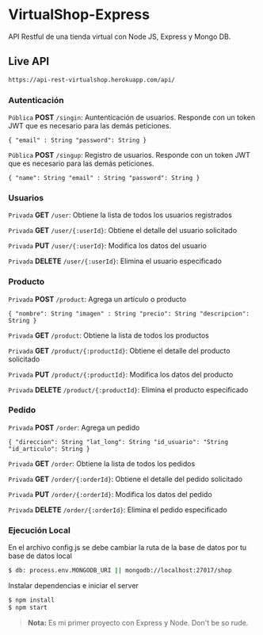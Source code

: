 # VirtualShop-Express
API Restful de una tienda virtual con Node JS, Express y Mongo DB.

## Live API
```sh
https://api-rest-virtualshop.herokuapp.com/api/
```

### Autenticación

`Pública` **POST** `/singin`: Auntenticación de usuarios. Responde con un token JWT que es necesario para las demás peticiones.

`{
	"email" : String
	"password": String
}`

`Pública` **POST** `/singup`: Registro de usuarios. Responde con un token JWT que es necesario para las demás peticiones.

`{
	"name": String
	"email" : String
	"password": String
}`

### Usuarios

`Privada` **GET** `/user`: Obtiene la lista de todos los usuarios registrados

`Privada` **GET** `/user/{:userId}`: Obtiene el detalle del usuario solicitado

`Privada` **PUT** `/user/{:userId}`: Modifica los datos del usuario

`Privada` **DELETE** `/user/{:userId}`: Elimina el usuario especificado

### Producto

`Privada` **POST** `/product`: Agrega un artículo o producto

`{
	"nombre": String
	"imagen" : String
	"precio": String
  "descripcion": String
}`

`Privada` **GET** `/product`: Obtiene la lista de todos los productos

`Privada` **GET** `/product/{:productId}`: Obtiene el detalle del producto solicitado

`Privada` **PUT** `/product/{:productId}`: Modifica los datos del producto

`Privada` **DELETE** `/product/{:productId}`: Elimina el producto especificado

### Pedido

`Privada` **POST** `/order`: Agrega un pedido

`{
	"direccion": String
	"lat_long": String
	"id_usuario": "String
	"id_articulo": String
}`

`Privada` **GET** `/order`: Obtiene la lista de todos los pedidos

`Privada` **GET** `/order/{:orderId}`: Obtiene el detalle del pedido solicitado

`Privada` **PUT** `/order/{:orderId}`: Modifica los datos del pedido

`Privada` **DELETE** `/order/{:orderId}`: Elimina el pedido especificado

### Ejecución Local

En el archivo config.js se debe cambiar la ruta de la base de datos por tu base de datos local

```sh
$ db: process.env.MONGODB_URI || mongodb://localhost:27017/shop
```

Instalar dependencias e iniciar el server
```sh
$ npm install 
$ npm start
```

> **Nota:** Es mi primer proyecto con Express y Node. Don't be so rude.
